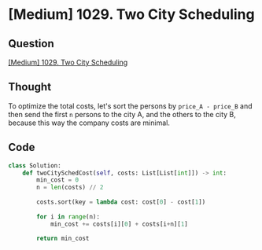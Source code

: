 # [Medium] 1029. Two City Scheduling

## Question

[[Medium] 1029. Two City Scheduling](https://leetcode.com/problems/two-city-scheduling/)

## Thought

To optimize the total costs, let's sort the persons by `price_A - price_B` and then send the first `n` persons to the city A, and the others to the city B, because this way the company costs are minimal.

## Code

```python
class Solution:
    def twoCitySchedCost(self, costs: List[List[int]]) -> int:
        min_cost = 0
        n = len(costs) // 2
        
        costs.sort(key = lambda cost: cost[0] - cost[1])
        
        for i in range(n):
            min_cost += costs[i][0] + costs[i+n][1]
            
        return min_cost
```

